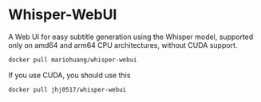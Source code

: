 # Whisper-WebUI

A Web UI for easy subtitle generation using the Whisper model, supported only on amd64 and arm64 CPU architectures, without CUDA support.
```bash
docker pull mariohuang/whisper-webui
```

If you use CUDA, you should use this
```bash
docker pull jhj0517/whisper-webui
```
